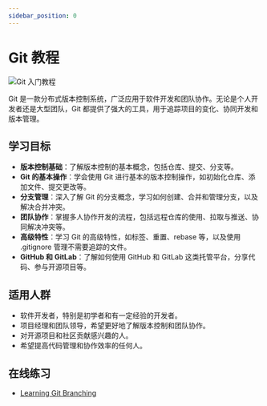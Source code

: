 ```yaml
---
sidebar_position: 0
---
```


# Git 教程

![Git 入门教程](https://static.getiot.tech/cover-git-tutorial.webp#center)

Git 是一款分布式版本控制系统，广泛应用于软件开发和团队协作。无论是个人开发者还是大型团队，Git 都提供了强大的工具，用于追踪项目的变化、协同开发和版本管理。

## 学习目标

- **版本控制基础**：了解版本控制的基本概念，包括仓库、提交、分支等。
- **Git 的基本操作**：学会使用 Git 进行基本的版本控制操作，如初始化仓库、添加文件、提交更改等。
- **分支管理**：深入了解 Git 的分支概念，学习如何创建、合并和管理分支，以及解决合并冲突。
- **团队协作**：掌握多人协作开发的流程，包括远程仓库的使用、拉取与推送、协同解决冲突等。
- **高级特性**：学习 Git 的高级特性，如标签、重置、rebase 等，以及使用 .gitignore 管理不需要追踪的文件。
- **GitHub 和 GitLab**：了解如何使用 GitHub 和 GitLab 这类托管平台，分享代码、参与开源项目等。

## 适用人群

- 软件开发者，特别是初学者和有一定经验的开发者。
- 项目经理和团队领导，希望更好地了解版本控制和团队协作。
- 对开源项目和社区贡献感兴趣的人。
- 希望提高代码管理和协作效率的任何人。

## 在线练习

- [Learning Git Branching](https://oschina.gitee.io/learn-git-branching/)


